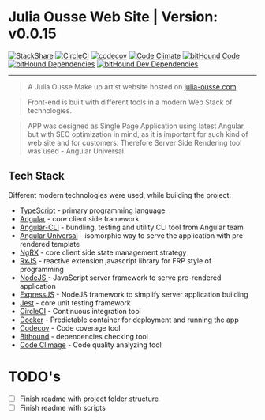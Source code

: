 # Julia Ousse Web Site | Version: v0.0.15

[![StackShare](https://img.shields.io/badge/tech-stack-0690fa.svg?style=flat)](https://stackshare.io/MikeSaprykin/angular-cli-universal)
[![CircleCI](https://circleci.com/gh/MikeSaprykin/julia-ousse/tree/master.svg?style=svg)](https://circleci.com/gh/MikeSaprykin/julia-ousse/tree/master)
[![codecov](https://codecov.io/gh/MikeSaprykin/julia-ousse/branch/master/graph/badge.svg)](https://codecov.io/gh/MikeSaprykin/julia-ousse)
[![Code Climate](https://codeclimate.com/github/MikeSaprykin/julia-ousse/badges/gpa.svg)](https://codeclimate.com/github/MikeSaprykin/julia-ousse)
[![bitHound Code](https://www.bithound.io/github/MikeSaprykin/julia-ousse/badges/code.svg)](https://www.bithound.io/github/MikeSaprykin/julia-ousse)
[![bitHound Dependencies](https://www.bithound.io/github/MikeSaprykin/julia-ousse/badges/dependencies.svg)](https://www.bithound.io/github/MikeSaprykin/julia-ousse/master/dependencies/npm)
[![bitHound Dev Dependencies](https://www.bithound.io/github/MikeSaprykin/julia-ousse/badges/devDependencies.svg)](https://www.bithound.io/github/MikeSaprykin/julia-ousse/master/dependencies/npm)

---

> A Julia Ousse Make up artist website hosted on [julia-ousse.com](julia-ousse.com)

> Front-end is built with different tools in a modern Web Stack of technologies.

> APP was designed as Single Page Application using latest Angular, but with SEO optimization in mind,
as it is important for such kind of web site and for customers. Therefore Server Side Rendering
tool was used - Angular Universal.

## Tech Stack
Different modern technologies were used, while building the project:

* [TypeScript](https://www.typescriptlang.org/) - primary programming language
* [Angular](https://angular.io/) - core client side framework
* [Angular-CLI](https://cli.angular.io/) - bundling, testing and utility CLI tool from Angular team
* [Angular Universal](https://universal.angular.io/) - isomorphic way to serve the application with pre-rendered template
* [NgRX](https://github.com/ngrx) - core client side state management strategy
* [RxJS](https://github.com/Reactive-Extensions/RxJS) - reactive extension javascript library for FRP style of programming
* [NodeJS ](https://nodejs.org/en/) - JavaScript server framework to serve pre-rendered application
* [ExpressJS](http://expressjs.com/) - NodeJS framework to simplify server application building 
* [Jest](https://facebook.github.io/jest/) - core unit testing framework
* [CircleCI](https://circleci.com) - Continuous integration tool
* [Docker](https://www.docker.com/) - Predictable container for deployment and running the app
* [Codecov](https://codecov.io) - Code coverage tool
* [Bithound](https://www.bithound.io/) - dependencies checking tool
* [Code Climage](https://codeclimate.com/) - Code quality analyzing tool 

# TODO's
* [ ] Finish readme with project folder structure
* [ ] Finish readme with scripts
